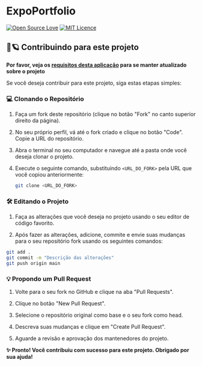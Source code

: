 # ExpoPortfolio

[![Open Source Love](https://badges.frapsoft.com/os/v1/open-source.png?v=103)](https://github.com/ellerbrock/open-source-badges/) [![MIT Licence](https://badges.frapsoft.com/os/mit/mit.png?v=103)](https://opensource.org/licenses/mit-license.php)

## 🍂🪐 Contribuindo para este projeto
**Por favor, veja os [requisitos desta aplicação](./requirements.md) para se manter atualizado sobre o projeto**

Se você deseja contribuir para este projeto, siga estas etapas simples:

### 💻 Clonando o Repositório

1. Faça um fork deste repositório (clique no botão "Fork" no canto superior direito da página).

2. No seu próprio perfil, vá até o fork criado e clique no botão "Code". Copie a URL do repositório.

3. Abra o terminal no seu computador e navegue até a pasta onde você deseja clonar o projeto.

4. Execute o seguinte comando, substituindo `<URL_DO_FORK>` pela URL que você copiou anteriormente:

   ```bash
   git clone <URL_DO_FORK>

### 🛠 Editando o Projeto
1. Faça as alterações que você deseja no projeto usando o seu editor de código favorito.

2. Após fazer as alterações, adicione, commite e envie suas mudanças para o seu repositório fork usando os seguintes comandos:

```bash
git add .
git commit -m "Descrição das alterações"
git push origin main

```


### 💡 Propondo um Pull Request


1. Volte para o seu fork no GitHub e clique na aba "Pull Requests".

2. Clique no botão "New Pull Request".

3. Selecione o repositório original como base e o seu fork como head.

4. Descreva suas mudanças e clique em "Create Pull Request".

5. Aguarde a revisão e aprovação dos mantenedores do projeto.

**✨ Pronto! Você contribuiu com sucesso para este projeto. Obrigado por sua ajuda!**
